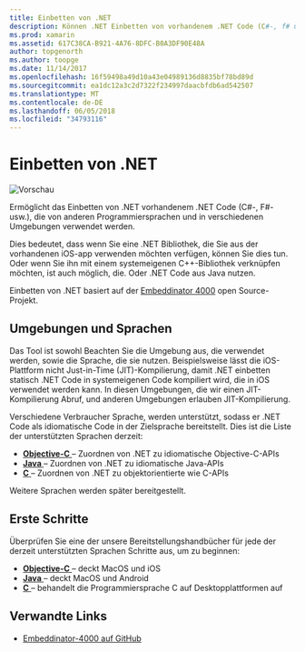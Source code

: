 ```yaml
---
title: Einbetten von .NET
description: Können .NET Einbetten von vorhandenem .NET Code (C#-, f# und andere) von in anderen Programmiersprachen geschriebenem Code verarbeitet werden.
ms.prod: xamarin
ms.assetid: 617C38CA-B921-4A76-8DFC-B0A3DF90E48A
author: topgenorth
ms.author: toopge
ms.date: 11/14/2017
ms.openlocfilehash: 16f59498a49d10a43e04989136d8835bf78bd89d
ms.sourcegitcommit: ea1dc12a3c2d7322f234997daacbfdb6ad542507
ms.translationtype: MT
ms.contentlocale: de-DE
ms.lasthandoff: 06/05/2018
ms.locfileid: "34793116"
---
```

# <a name="net-embedding"></a>Einbetten von .NET

![Vorschau](~/media/shared/preview.png)

Ermöglicht das Einbetten von .NET vorhandenem .NET Code (C#-, F#- usw.), die von anderen Programmiersprachen und in verschiedenen Umgebungen verwendet werden.

Dies bedeutet, dass wenn Sie eine .NET Bibliothek, die Sie aus der vorhandenen iOS-app verwenden möchten verfügen, können Sie dies tun.   Oder wenn Sie ihn mit einem systemeigenen C++-Bibliothek verknüpfen möchten, ist auch möglich, die.   Oder .NET Code aus Java nutzen.

Einbetten von .NET basiert auf der [Embeddinator 4000](https://github.com/mono/Embeddinator-4000) open Source-Projekt.

## <a name="environments-and-languages"></a>Umgebungen und Sprachen

Das Tool ist sowohl Beachten Sie die Umgebung aus, die verwendet werden, sowie die Sprache, die sie nutzen.   Beispielsweise lässt die iOS-Plattform nicht Just-in-Time (JIT)-Kompilierung, damit .NET einbetten statisch .NET Code in systemeigenen Code kompiliert wird, die in iOS verwendet werden kann.  In diesen Umgebungen, die wir einen JIT-Kompilierung Abruf, und anderen Umgebungen erlauben JIT-Kompilierung.

Verschiedene Verbraucher Sprache, werden unterstützt, sodass er .NET Code als idiomatische Code in der Zielsprache bereitstellt.   Dies ist die Liste der unterstützten Sprachen derzeit:

- [**Objective-C** ](objective-c/index.md) – Zuordnen von .NET zu idiomatische Objective-C-APIs
- [**Java** ](android/index.md) – Zuordnen von .NET zu idiomatische Java-APIs
- [**C** ](get-started/c.md) – Zuordnen von .NET zu objektorientierte wie C-APIs

Weitere Sprachen werden später bereitgestellt.

## <a name="getting-started"></a>Erste Schritte

Überprüfen Sie eine der unsere Bereitstellungshandbücher für jede der derzeit unterstützten Sprachen Schritte aus, um zu beginnen:

- [**Objective-C** ](get-started/objective-c/index.md) – deckt MacOS und iOS
- [**Java** ](get-started/java/index.md) – deckt MacOS und Android
- [**C** ](get-started/c.md) – behandelt die Programmiersprache C auf Desktopplattformen auf

## <a name="related-links"></a>Verwandte Links

- [Embeddinator-4000 auf GitHub](https://github.com/mono/Embeddinator-4000)
